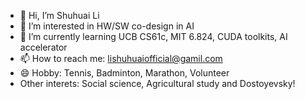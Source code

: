 - 👋 Hi, I’m Shuhuai Li
- 👀 I’m interested in HW/SW co-design in AI
- 🌱 I’m currently learning UCB CS61c, MIT 6.824, CUDA toolkits, AI accelerator
- 📫 How to reach me: lishuhuaiofficial@gamil.com
- 😄 Hobby: Tennis, Badminton, Marathon, Volunteer
- Other interets: Social science, Agricultural study and Dostoyevsky!

<!---
lshAlgorithm/lshAlgorithm is a ✨ special ✨ repository because its `README.md` (this file) appears on your GitHub profile.
You can click the Preview link to take a look at your changes.
--->
